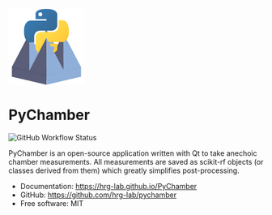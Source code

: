 [<img src="./resources/logo.png" width="150" />](./resources/logo.png)

# PyChamber

![GitHub Workflow Status](https://img.shields.io/github/workflow/status/HRG-Lab/PyChamber/dev%20workflow?label=Dev%20Build&logo=github&style=flat-square)

PyChamber is an open-source application written with Qt to take anechoic chamber measurements. All measurements are saved as scikit-rf objects (or classes derived from them) which greatly simplifies post-processing.

* Documentation: <https://hrg-lab.github.io/PyChamber>
* GitHub: <https://github.com/hrg-lab/pychamber>
* Free software: MIT
